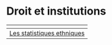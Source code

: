 # Droit et institutions



<table data-view="cards"><thead><tr><th></th></tr></thead><tbody><tr><td><a href="les-statistiques-ethniques.md">Les statistiques ethniques</a></td></tr></tbody></table>

